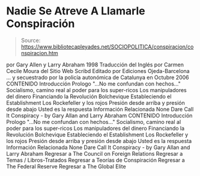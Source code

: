 # Nadie Se Atreve A Llamarle Conspiración

> Source: https://www.bibliotecapleyades.net/SOCIOPOLITICA/conspiracion/conspiracion.htm

por Gary Allen y Larry Abraham
1998
Traducción del Inglés por Carmen Cecile Moura
del Sitio Web Scribd
Editado por Ediciones Ojeda-Barcelona ... y secuestrado por la policía autonómica de Catalunya en Octubre 2006
CONTENIDO Introducción Prologo "...No me confundan con hechos..." Socialismo, camino real al poder para los super-ricos Los manipuladores del dinero Financiando la Revolución Bolchevique Estableciendo el Establishment Los Rockefeller y los rojos Presión desde arriba y presión desde abajo Usted es la respuesta Información Relacionada None Dare Call It Conspiracy - by Gary Allan and Larry Abraham
CONTENIDO
Introducción
Prologo
"...No me confundan con hechos..."
Socialismo, camino real al poder para los super-ricos
Los manipuladores del dinero
Financiando la Revolución Bolchevique
Estableciendo el Establishment
Los Rockefeller y los rojos
Presión desde arriba y presión desde abajo
Usted es la respuesta
Información Relacionada
None Dare Call It Conspiracy - by Gary Allan and Larry Abraham
Regresar a The Council on Foreign Relations
Regresar a Temas / Libros-Tratados
Regresar a Teorías de Conspiración
Regresar a The Federal Reserve
Regresar a The Global Elite
